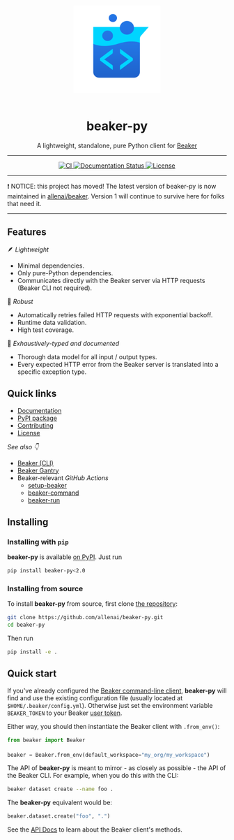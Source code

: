 <div align="center">
<br>
<img src="https://raw.githubusercontent.com/allenai/beaker-py/main/docs/source/_static/beaker-500px-transparent.png" width="200"/>
<br>
<br>
<h1>beaker-py</h1>
<p>A lightweight, standalone, pure Python client for <a href="https://beaker.org">Beaker</a></p>
<hr/>
<a href="https://github.com/allenai/beaker-py/actions">
    <img alt="CI" src="https://github.com/allenai/beaker-py/actions/workflows/main.yml/badge.svg">
</a>
<a href="https://beaker-py.readthedocs.io/en/latest/">
    <img src="https://readthedocs.org/projects/beaker-py/badge/?version=latest" alt="Documentation Status" />
</a>
<a href="https://github.com/allenai/beaker-py/blob/main/LICENSE">
    <img alt="License" src="https://img.shields.io/github/license/allenai/beaker-py.svg?color=blue&cachedrop">
</a>
<br/>
</div>

<hr/>

❗ NOTICE: this project has moved! The latest version of beaker-py is now maintained in [allenai/beaker](https://github.com/allenai/beaker/tree/main/bindings/python). Version 1 will continue to survive here for folks that need it.

<hr/>

## Features

<!-- start features -->

🪶 *Lightweight*

- Minimal dependencies.
- Only pure-Python dependencies.
- Communicates directly with the Beaker server via HTTP requests (Beaker CLI not required).

💪 *Robust*

- Automatically retries failed HTTP requests with exponential backoff.
- Runtime data validation.
- High test coverage.

📓 *Exhaustively-typed and documented*

- Thorough data model for all input / output types.
- Every expected HTTP error from the Beaker server is translated into a specific exception type.

<!-- end features -->

## Quick links

- [Documentation](https://beaker-py.readthedocs.io/)
- [PyPI package](https://pypi.org/project/beaker-py/)
- [Contributing](https://github.com/allenai/beaker-py/blob/main/CONTRIBUTING.md)
- [License](https://github.com/allenai/beaker-py/blob/main/LICENSE)

*See also 👇*

- [Beaker (CLI)](https://github.com/allenai/beaker)
- [Beaker Gantry](https://github.com/allenai/beaker-gantry)
- Beaker-relevant *GitHub Actions*
  - [setup-beaker](https://github.com/marketplace/actions/setup-beaker)
  - [beaker-command](https://github.com/marketplace/actions/beaker-command)
  - [beaker-run](https://github.com/marketplace/actions/beaker-run)

## Installing

### Installing with `pip`

**beaker-py** is available [on PyPI](https://pypi.org/project/beaker-py/). Just run

```bash
pip install beaker-py<2.0
```

### Installing from source

To install **beaker-py** from source, first clone [the repository](https://github.com/allenai/beaker-py):

```bash
git clone https://github.com/allenai/beaker-py.git
cd beaker-py
```

Then run

```bash
pip install -e .
```

## Quick start

<!-- start quickstart -->

If you've already configured the [Beaker command-line client](https://github.com/allenai/beaker/), **beaker-py** will 
find and use the existing configuration file (usually located at `$HOME/.beaker/config.yml`).
Otherwise just set the environment variable `BEAKER_TOKEN` to your Beaker [user token](https://beaker.org/user).

Either way, you should then instantiate the Beaker client with `.from_env()`:

```python
from beaker import Beaker

beaker = Beaker.from_env(default_workspace="my_org/my_workspace")
```

The API of **beaker-py** is meant to mirror - as closely as possible - the API of the Beaker CLI.
For example, when you do this with the CLI:

```bash
beaker dataset create --name foo .
```

The **beaker-py** equivalent would be:

```python
beaker.dataset.create("foo", ".")
```
<!-- end quickstart -->

See the [API Docs](https://beaker-py.readthedocs.io/en/latest/overview.html) to learn about the Beaker client's methods.
